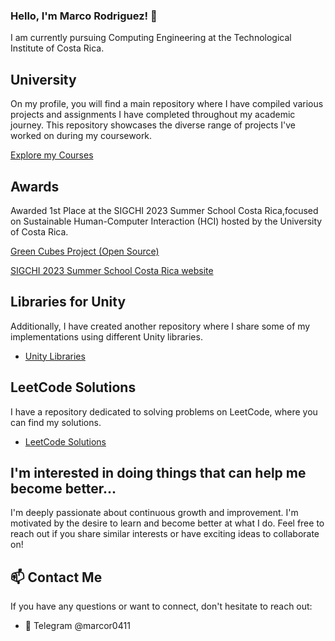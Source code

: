 ### Hello, I'm Marco Rodriguez! 👋

I am currently pursuing Computing Engineering at the Technological Institute of Costa Rica.

## University
On my profile, you will find a main repository where I have compiled various projects and assignments I have completed throughout my academic journey. This repository showcases the diverse range of projects I've worked on during my coursework.

[Explore my Courses](https://github.com/marcor0311/Computer-Engineering)

## Awards
Awarded 1st Place at the SIGCHI 2023 Summer School Costa Rica,focused on Sustainable Human-Computer Interaction (HCI) hosted by the University of Costa Rica.

[Green Cubes Project (Open Source)](https://github.com/diegoTech14/GreenCubes)

[SIGCHI 2023 Summer School Costa Rica website](https://sigchicostarica.acm.org/wordpress/index.php/actividades/)


## Libraries for Unity

Additionally, I have created another repository where I share some of my implementations using different Unity libraries.
- [Unity Libraries](https://github.com/marcor0311/Unity-Essentials)

## LeetCode Solutions

I have a repository dedicated to solving problems on LeetCode, where you can find my solutions.
- [LeetCode Solutions](https://github.com/marcor0311/Leetcode)

## I'm interested in doing things that can help me become better...

I'm deeply passionate about continuous growth and improvement. I'm motivated by the desire to learn and become better at what I do. Feel free to reach out if you share similar interests or have exciting ideas to collaborate on!

## 📫 Contact Me

If you have any questions or want to connect, don't hesitate to reach out:

- 📧 Telegram @marcor0411



<!--
**marcor0311/marcor0311** is a ✨ _special_ ✨ repository because its `README.md` (this file) appears on your GitHub profile.

Here are some ideas to get you started:

- 🔭 I’m currently working on ...
- 🌱 I’m currently learning ...
- 👯 I’m looking to collaborate on ...
- 🤔 I’m looking for help with ...
- 💬 Ask me about ...
- 📫 How to reach me: ...
- 😄 Pronouns: ...
- ⚡ Fun fact: ...
-->

